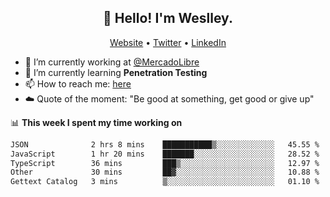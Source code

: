 <h2 align="center">👋 Hello! I'm Weslley.</h2>
<p align="center">
  <a href="http://weslleyneri.com.br">Website</a> •
  <a href="https://twitter.com/Weslley_Neri">Twitter</a> •
  <a href="https://www.linkedin.com/in/weslley-neri-3658908b">LinkedIn</a>
</p>


- 🔭 I’m currently working at [@MercadoLibre](https://github.com/mercadolibre)
- 🌱 I’m currently learning **Penetration Testing**
- 📫 How to reach me: [here](mailto:weslley39@gmail.com)
- ☁️ Quote of the moment: "Be good at something, get good or give up"

📊 **This week I spent my time working on**
<!--START_SECTION:waka-->

```txt
JSON              2 hrs 8 mins    ███████████▒░░░░░░░░░░░░░   45.55 %
JavaScript        1 hr 20 mins    ███████░░░░░░░░░░░░░░░░░░   28.52 %
TypeScript        36 mins         ███▒░░░░░░░░░░░░░░░░░░░░░   12.97 %
Other             30 mins         ██▓░░░░░░░░░░░░░░░░░░░░░░   10.88 %
Gettext Catalog   3 mins          ▒░░░░░░░░░░░░░░░░░░░░░░░░   01.10 %
```

<!--END_SECTION:waka-->

<!-- Inspired by https://github.com/gruselhaus/gruselhaus -->